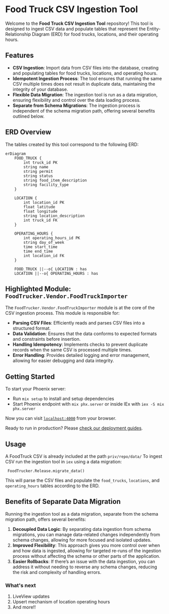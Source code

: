 # Food Truck CSV Ingestion Tool

Welcome to the **Food Truck CSV Ingestion Tool** repository! This tool is designed to ingest CSV data and populate tables that represent the Entity-Relationship Diagram (ERD) for food trucks, locations, and their operating hours.

## Features

- **CSV Ingestion**: Import data from CSV files into the database, creating and populating tables for food trucks, locations, and operating hours.
- **Idempotent Ingestion Process**: The tool ensures that running the same CSV multiple times does not result in duplicate data, maintaining the integrity of your database.
- **Flexible Data Migration**: The ingestion tool is run as a data migration, ensuring flexibility and control over the data loading process.
- **Separate from Schema Migrations**: The ingestion process is independent of the schema migration path, offering several benefits outlined below.

## ERD Overview

The tables created by this tool correspond to the following ERD:

```mermaid
erDiagram
    FOOD_TRUCK {
        int truck_id PK
        string name
        string permit
        string status
        string food_item_description
        string facility_type
    }

    LOCATION {
        int location_id PK
        float latitude
        float longitude
        string location_description
        int truck_id FK
    }

    OPERATING_HOURS {
        int operating_hours_id PK
        string day_of_week
        time start_time
        time end_time
        int location_id FK
    }

    FOOD_TRUCK ||--o{ LOCATION : has
    LOCATION ||--o{ OPERATING_HOURS : has

```

## Highlighted Module: `FoodTrucker.Vendor.FoodTruckImporter`

The `FoodTrucker.Vendor.FoodTruckImporter` module is at the core of the CSV ingestion process. This module is responsible for:

- **Parsing CSV Files**: Efficiently reads and parses CSV files into a structured format.
- **Data Validation**: Ensures that the data conforms to expected formats and constraints before insertion.
- **Handling Idempotency**: Implements checks to prevent duplicate records when the same CSV is processed multiple times.
- **Error Handling**: Provides detailed logging and error management, allowing for easier debugging and data integrity.

## Getting Started

To start your Phoenix server:

- Run `mix setup` to install and setup dependencies
- Start Phoenix endpoint with `mix phx.server` or inside IEx with `iex -S mix phx.server`

Now you can visit [`localhost:4000`](http://localhost:4000) from your browser.

Ready to run in production? Please [check our deployment guides](https://hexdocs.pm/phoenix/deployment.html).

## Usage

A FoodTruck CSV is already included at the path `priv/repo/data/`
To ingest CSV run the ingestion tool in `iex` using a data migration:

```
 FoodTrucker.Release.migrate_data()
```

This will parse the CSV files and populate the `food_trucks`, `locations`, and `operating_hours` tables according to the ERD.

## Benefits of Separate Data Migration

Running the ingestion tool as a data migration, separate from the schema migration path, offers several benefits:

1. **Decoupled Data Logic**: By separating data ingestion from schema migrations, you can manage data-related changes independently from schema changes, allowing for more focused and isolated updates.
2. **Improved Flexibility**: This approach gives you more control over when and how data is ingested, allowing for targeted re-runs of the ingestion process without affecting the schema or other parts of the application.
3. **Easier Rollbacks**: If there’s an issue with the data ingestion, you can address it without needing to reverse any schema changes, reducing the risk and complexity of handling errors.

### What's next

1. LiveView updates
2. Upsert mechanism of location operating hours
3. And more!!
